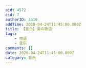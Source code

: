 ```yaml
---
aid: 4572
cid: 7
authorID: 3619
addTime: 2020-04-24T11:45:00.000Z
title: 【音乐】涙の物语
tags:
    - 物语
    - 音乐
comments: []
date: 2020-04-24T11:45:00.000Z
category: 音乐
---
```



